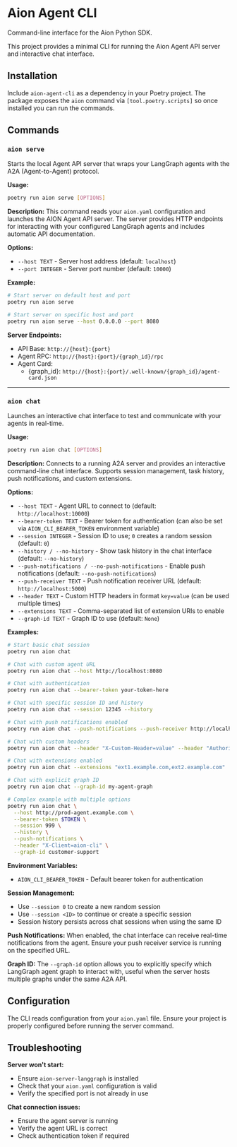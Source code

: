 # Aion Agent CLI

Command-line interface for the Aion Python SDK.

This project provides a minimal CLI for running the Aion Agent API server and interactive chat interface.

## Installation

Include `aion-agent-cli` as a dependency in your Poetry project. The package exposes the `aion` command via `[tool.poetry.scripts]` so once installed you can run the commands.

## Commands

### `aion serve`

Starts the local Agent API server that wraps your LangGraph agents with the A2A (Agent-to-Agent) protocol.

**Usage:**

```bash
poetry run aion serve [OPTIONS]
```

**Description:**
This command reads your `aion.yaml` configuration and launches the AION Agent API server. The server provides HTTP endpoints for interacting with your configured LangGraph agents and includes automatic API documentation.

**Options:**

* `--host TEXT` - Server host address (default: `localhost`)
* `--port INTEGER` - Server port number (default: `10000`)

**Example:**

```bash
# Start server on default host and port
poetry run aion serve

# Start server on specific host and port
poetry run aion serve --host 0.0.0.0 --port 8080
```

**Server Endpoints:**

* API Base: `http://{host}:{port}`
* Agent RPC: `http://{host}:{port}/{graph_id}/rpc`
* Agent Card: 
  *  {graph_id}: `http://{host}:{port}/.well-known/{graph_id}/agent-card.json`

---

### `aion chat`

Launches an interactive chat interface to test and communicate with your agents in real-time.

**Usage:**

```bash
poetry run aion chat [OPTIONS]
```

**Description:**
Connects to a running A2A server and provides an interactive command-line chat interface. Supports session management, task history, push notifications, and custom extensions.

**Options:**

* `--host TEXT` - Agent URL to connect to (default: `http://localhost:10000`)
* `--bearer-token TEXT` - Bearer token for authentication (can also be set via `AION_CLI_BEARER_TOKEN` environment variable)
* `--session INTEGER` - Session ID to use; `0` creates a random session (default: `0`)
* `--history / --no-history` - Show task history in the chat interface (default: `--no-history`)
* `--push-notifications / --no-push-notifications` - Enable push notifications (default: `--no-push-notifications`)
* `--push-receiver TEXT` - Push notification receiver URL (default: `http://localhost:5000`)
* `--header TEXT` - Custom HTTP headers in format `key=value` (can be used multiple times)
* `--extensions TEXT` - Comma-separated list of extension URIs to enable
* `--graph-id TEXT` - Graph ID to use (default: `None`)

**Examples:**

```bash
# Start basic chat session
poetry run aion chat

# Chat with custom agent URL
poetry run aion chat --host http://localhost:8080

# Chat with authentication
poetry run aion chat --bearer-token your-token-here

# Chat with specific session ID and history
poetry run aion chat --session 12345 --history

# Chat with push notifications enabled
poetry run aion chat --push-notifications --push-receiver http://localhost:3000

# Chat with custom headers
poetry run aion chat --header "X-Custom-Header=value" --header "Authorization=Bearer token"

# Chat with extensions enabled
poetry run aion chat --extensions "ext1.example.com,ext2.example.com"

# Chat with explicit graph ID
poetry run aion chat --graph-id my-agent-graph

# Complex example with multiple options
poetry run aion chat \
  --host http://prod-agent.example.com \
  --bearer-token $TOKEN \
  --session 999 \
  --history \
  --push-notifications \
  --header "X-Client=aion-cli" \
  --graph-id customer-support
```

**Environment Variables:**

* `AION_CLI_BEARER_TOKEN` - Default bearer token for authentication

**Session Management:**

* Use `--session 0` to create a new random session
* Use `--session <ID>` to continue or create a specific session
* Session history persists across chat sessions when using the same ID

**Push Notifications:**
When enabled, the chat interface can receive real-time notifications from the agent. Ensure your push receiver service is running on the specified URL.

**Graph ID:**
The `--graph-id` option allows you to explicitly specify which LangGraph agent graph to interact with, useful when the server hosts multiple graphs under the same A2A API.

## Configuration

The CLI reads configuration from your `aion.yaml` file. Ensure your project is properly configured before running the server command.

## Troubleshooting

**Server won't start:**

* Ensure `aion-server-langgraph` is installed
* Check that your `aion.yaml` configuration is valid
* Verify the specified port is not already in use

**Chat connection issues:**

* Ensure the agent server is running
* Verify the agent URL is correct
* Check authentication token if required
